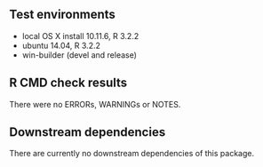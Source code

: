 ## Test environments
* local OS X install 10.11.6, R 3.2.2
* ubuntu 14.04, R 3.2.2
* win-builder (devel and release)

## R CMD check results
There were no ERRORs, WARNINGs or NOTES. 

## Downstream dependencies
There are currently no downstream dependencies of this package.

